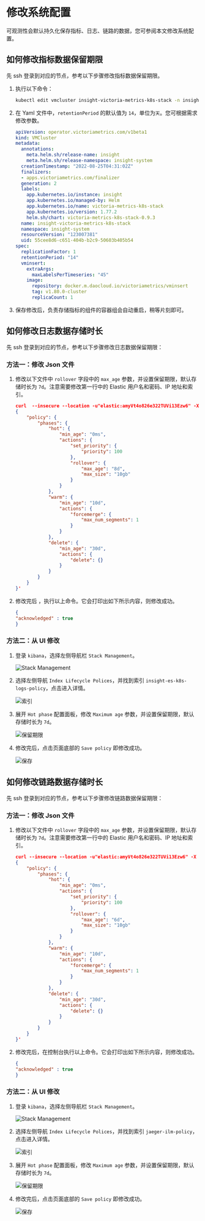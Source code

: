 # 修改系统配置

可观测性会默认持久化保存指标、日志、链路的数据，您可参阅本文修改系统配置。

## 如何修改指标数据保留期限

先 ssh 登录到对应的节点，参考以下步骤修改指标数据保留期限。

1. 执行以下命令：

    ```sh
    kubectl edit vmcluster insight-victoria-metrics-k8s-stack -n insight-system
    ```

2. 在 Yaml 文件中，`retentionPeriod` 的默认值为 `14`，单位为`天`。您可根据需求修改参数。

    ```Yaml
    apiVersion: operator.victoriametrics.com/v1beta1
    kind: VMCluster
    metadata:
      annotations:
        meta.helm.sh/release-name: insight
        meta.helm.sh/release-namespace: insight-system
      creationTimestamp: "2022-08-25T04:31:02Z"
      finalizers:
      - apps.victoriametrics.com/finalizer
      generation: 2
      labels:
        app.kubernetes.io/instance: insight
        app.kubernetes.io/managed-by: Helm
        app.kubernetes.io/name: victoria-metrics-k8s-stack
        app.kubernetes.io/version: 1.77.2
        helm.sh/chart: victoria-metrics-k8s-stack-0.9.3
      name: insight-victoria-metrics-k8s-stack
      namespace: insight-system
      resourceVersion: "123007381"
      uid: 55cee8d6-c651-404b-b2c9-50603b405b54
    spec:
      replicationFactor: 1
      retentionPeriod: "14"
      vminsert:
        extraArgs:
          maxLabelsPerTimeseries: "45"
        image:
          repository: docker.m.daocloud.io/victoriametrics/vminsert
          tag: v1.80.0-cluster
          replicaCount: 1
    ```

3. 保存修改后，负责存储指标的组件的容器组会自动重启，稍等片刻即可。

## 如何修改日志数据存储时长

先 ssh 登录到对应的节点，参考以下步骤修改日志数据保留期限：

### 方法一：修改 Json 文件

1. 修改以下文件中 `rollover` 字段中的 `max_age` 参数，并设置保留期限，默认存储时长为 `7d`。注意需要修改第一行中的 Elastic 用户名和密码、IP 地址和索引。

    ```json
    curl  --insecure --location -u"elastic:amyVt4o826e322TUVi13Ezw6" -X PUT "https://172.30.47.112:30468/_ilm/policy/insight-es-k8s-logs-policy?pretty" -H 'Content-Type: application/json' -d'
    {
        "policy": {
            "phases": {
                "hot": {
                    "min_age": "0ms",
                    "actions": {
                        "set_priority": {
                            "priority": 100
                        },
                        "rollover": {
                            "max_age": "8d",
                            "max_size": "10gb"
                        }
                    }
                },
                "warm": {
                    "min_age": "10d",
                    "actions": {
                        "forcemerge": {
                            "max_num_segments": 1
                        }
                    }
                },
                "delete": {
                    "min_age": "30d",
                    "actions": {
                        "delete": {}
                    }
                }
            }
        }
    }'
    ```

2. 修改完后 ，执行以上命令。它会打印出如下所示内容，则修改成功。

    ```json
    {
    "acknowledged" : true
    }
    ```

### 方法二：从 UI 修改

1. 登录 `kibana`，选择左侧导航栏 `Stack Management`。

    ![Stack Management](https://docs.daocloud.io/daocloud-docs-images/docs/insight/images/logsys01.png)

2. 选择左侧导航 `Index Lifecycle Polices`，并找到索引 `insight-es-k8s-logs-policy`，点击进入详情。

    ![索引](https://docs.daocloud.io/daocloud-docs-images/docs/insight/images/logsys02.png)

3. 展开 `Hot phase` 配置面板，修改 `Maximum age` 参数，并设置保留期限，默认存储时长为 `7d`。

    ![保留期限](https://docs.daocloud.io/daocloud-docs-images/docs/insight/images/logsys03.png)

4. 修改完后，点击页面底部的 `Save policy` 即修改成功。

    ![保存](https://docs.daocloud.io/daocloud-docs-images/docs/insight/images/logsys04.png)

## 如何修改链路数据存储时长

先 ssh 登录到对应的节点，参考以下步骤修改链路数据保留期限：

### 方法一：修改 Json 文件

1. 修改以下文件中 `rollover` 字段中的 `max_age` 参数，并设置保留期限，默认存储时长为 `7d`。注意需要修改第一行中的 Elastic 用户名和密码、IP 地址和索引。

    ```json
    curl --insecure --location -u"elastic:amyVt4o826e322TUVi13Ezw6" -X PUT "https://172.30.47.112:30468/_ilm/policy/jaeger-ilm-policy?pretty" -H 'Content-Type: application/json' -d'
    {
        "policy": {
            "phases": {
                "hot": {
                    "min_age": "0ms",
                    "actions": {
                        "set_priority": {
                            "priority": 100
                        },
                        "rollover": {
                            "max_age": "6d",
                            "max_size": "10gb"
                        }
                    }
                },
                "warm": {
                    "min_age": "10d",
                    "actions": {
                        "forcemerge": {
                            "max_num_segments": 1
                        }
                    }
                },
                "delete": {
                    "min_age": "30d",
                    "actions": {
                        "delete": {}
                    }
                }
            }
        }
    }'
    ```

2. 修改完后，在控制台执行以上命令。它会打印出如下所示内容，则修改成功。

    ```json
    {
    "acknowledged" : true
    }
    ```

### 方法二：从 UI 修改

1. 登录 `kibana`，选择左侧导航栏 `Stack Management`。

    ![Stack Management](https://docs.daocloud.io/daocloud-docs-images/docs/insight/images/logsys01.png)

2. 选择左侧导航 `Index Lifecycle Polices`，并找到索引 `jaeger-ilm-policy`，点击进入详情。

    ![索引](https://docs.daocloud.io/daocloud-docs-images/docs/insight/images/trace02.png)

3. 展开 `Hot phase` 配置面板，修改 `Maximum age` 参数，并设置保留期限，默认存储时长为 `7d`。

    ![保留期限](https://docs.daocloud.io/daocloud-docs-images/docs/insight/images/trace03.png)

4. 修改完后，点击页面底部的 `Save policy` 即修改成功。

    ![保存](https://docs.daocloud.io/daocloud-docs-images/docs/insight/images/trace04.png)
